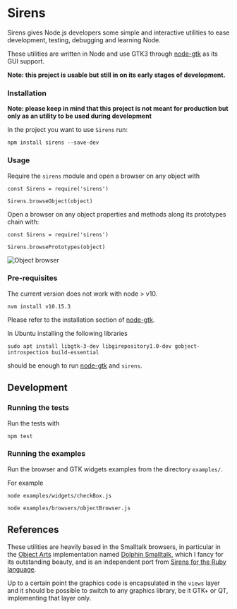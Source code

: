 # Sirens

Sirens gives Node.js developers some simple and interactive utilities to ease development, testing, debugging and learning Node.

These utilities are written in Node and use GTK3 through [node-gtk](https://www.npmjs.com/package/node-gtk) as its GUI support.

**Note: this project is usable but still in on its early stages of development.**

### Installation

**Note: please keep in mind that this project is not meant for production but only as an utility to be used during development**

In the project you want to use `Sirens` run:

```
npm install sirens --save-dev
```

### Usage

Require the `sirens` module and open a browser on any object with

```
const Sirens = require('sirens')

Sirens.browseObject(object)
```

Open a browser on any object properties and methods along its prototypes chain with:

```
const Sirens = require('sirens')

Sirens.browsePrototypes(object)
```

![Object browser](./docs/browsing-object.gif)

### Pre-requisites

The current version does not work with node > v10.

```
nvm install v10.15.3
```

Please refer to the installation section of [node-gtk](https://www.npmjs.com/package/node-gtk#installing-and-building).


In Ubuntu installing the following libraries

```
sudo apt install libgtk-3-dev libgirepository1.0-dev gobject-introspection build-essential
```

should be enough to run [node-gtk](https://www.npmjs.com/package/node-gtk#installing-and-building) and `sirens`.


## Development

### Running the tests

Run the tests with 

```
npm test
```

### Running the examples

Run the browser and GTK widgets examples from the directory `examples/`.

For example

```
node examples/widgets/checkBox.js
```

```
node examples/browsers/objectBrowser.js
```

## References

These utilities are heavily based in the Smalltalk browsers, in particular in the [Object Arts](https://www.object-arts.com/)
implementation named [Dolphin Smalltalk](https://github.com/dolphinsmalltalk/Dolphin), which I fancy for its
outstanding beauty, and is an independent port from [Sirens for the Ruby language](https://github.com/haijin-development/ruby-sirens).

Up to a certain point the graphics code is encapsulated in the `views` layer and it should be possible to switch to any graphics library, be it GTK+ or QT, implementing that layer only.